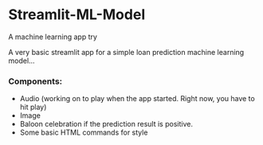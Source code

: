 # Streamlit-ML-Model
A machine learning app try

A very basic streamlit app for a simple loan prediction machine learning model...

### Components:

- Audio (working on to play when the app started. Right now, you have to hit play)
- Image
- Baloon celebration if the prediction result is positive.
- Some basic HTML commands for style
